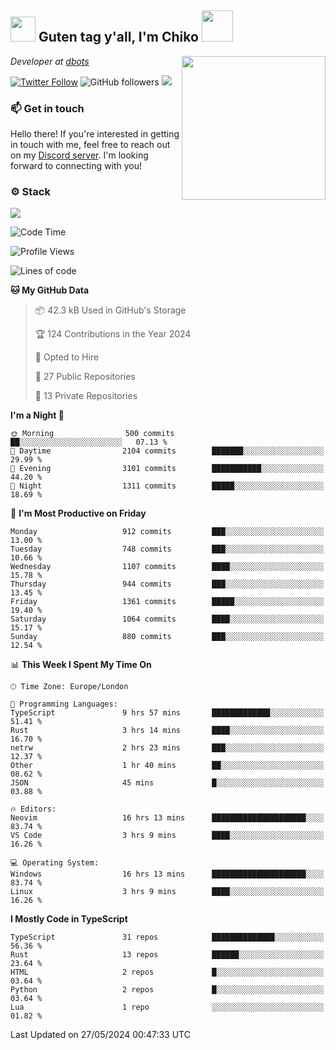 <h2><img src="https://cdn.discordapp.com/emojis/1100181376730402906.gif?quality=lossless" width="40"> Guten tag y'all, I'm Chiko <img src="https://a.ppy.sh/15907233" width="50"></h2>
<a href="https://cataas.com"><img align='right' src="https://cataas.com/cat" width="230"></a>
<p><em>Developer at <a href="https://github.com/dbotsfun">dbots</a></em></p>

[![Twitter Follow](https://img.shields.io/twitter/follow/chikoxq?label=Follow)](https://twitter.com/intent/follow?screen_name=chikoxq)
![GitHub followers](https://img.shields.io/github/followers/chikof?label=Follow&style=social)
![](https://komarev.com/ghpvc/?username=chikof&color=blue)

### 📫 Get in touch
Hello there! If you're interested in getting in touch with me, feel free to reach out on my [Discord server](https://discord.gg/sejc7TnX6N). I'm looking forward to connecting with you!

### ⚙️ Stack
[![](https://skillicons.dev/icons?i=git,kubernetes,docker,js,ts,cloudflare,css,deno,express,graphql,html,mongodb,nestjs,py,react,apollo,bash,java,lua,nextjs,netlify,nodejs,ps,powershell,rust,neovim,tauri,sentry,postgres,tailwind,prisma,actix,workers)](https://skillicons.dev)

<!--START_SECTION:waka-->
![Code Time](http://img.shields.io/badge/Code%20Time-1%2C733%20hrs%2036%20mins-blue)

![Profile Views](http://img.shields.io/badge/Profile%20Views-8-blue)

![Lines of code](https://img.shields.io/badge/From%20Hello%20World%20I%27ve%20Written-6.5%20million%20lines%20of%20code-blue)

**🐱 My GitHub Data** 

> 📦 42.3 kB Used in GitHub's Storage 
 > 
> 🏆 124 Contributions in the Year 2024
 > 
> 💼 Opted to Hire
 > 
> 📜 27 Public Repositories 
 > 
> 🔑 13 Private Repositories 
 > 
**I'm a Night 🦉** 

```text
🌞 Morning                500 commits         ██░░░░░░░░░░░░░░░░░░░░░░░   07.13 % 
🌆 Daytime                2104 commits        ███████░░░░░░░░░░░░░░░░░░   29.99 % 
🌃 Evening                3101 commits        ███████████░░░░░░░░░░░░░░   44.20 % 
🌙 Night                  1311 commits        █████░░░░░░░░░░░░░░░░░░░░   18.69 % 
```
📅 **I'm Most Productive on Friday** 

```text
Monday                   912 commits         ███░░░░░░░░░░░░░░░░░░░░░░   13.00 % 
Tuesday                  748 commits         ███░░░░░░░░░░░░░░░░░░░░░░   10.66 % 
Wednesday                1107 commits        ████░░░░░░░░░░░░░░░░░░░░░   15.78 % 
Thursday                 944 commits         ███░░░░░░░░░░░░░░░░░░░░░░   13.45 % 
Friday                   1361 commits        █████░░░░░░░░░░░░░░░░░░░░   19.40 % 
Saturday                 1064 commits        ████░░░░░░░░░░░░░░░░░░░░░   15.17 % 
Sunday                   880 commits         ███░░░░░░░░░░░░░░░░░░░░░░   12.54 % 
```


📊 **This Week I Spent My Time On** 

```text
🕑︎ Time Zone: Europe/London

💬 Programming Languages: 
TypeScript               9 hrs 57 mins       █████████████░░░░░░░░░░░░   51.41 % 
Rust                     3 hrs 14 mins       ████░░░░░░░░░░░░░░░░░░░░░   16.70 % 
netrw                    2 hrs 23 mins       ███░░░░░░░░░░░░░░░░░░░░░░   12.37 % 
Other                    1 hr 40 mins        ██░░░░░░░░░░░░░░░░░░░░░░░   08.62 % 
JSON                     45 mins             █░░░░░░░░░░░░░░░░░░░░░░░░   03.88 % 

🔥 Editors: 
Neovim                   16 hrs 13 mins      █████████████████████░░░░   83.74 % 
VS Code                  3 hrs 9 mins        ████░░░░░░░░░░░░░░░░░░░░░   16.26 % 

💻 Operating System: 
Windows                  16 hrs 13 mins      █████████████████████░░░░   83.74 % 
Linux                    3 hrs 9 mins        ████░░░░░░░░░░░░░░░░░░░░░   16.26 % 
```

**I Mostly Code in TypeScript** 

```text
TypeScript               31 repos            ██████████████░░░░░░░░░░░   56.36 % 
Rust                     13 repos            ██████░░░░░░░░░░░░░░░░░░░   23.64 % 
HTML                     2 repos             █░░░░░░░░░░░░░░░░░░░░░░░░   03.64 % 
Python                   2 repos             █░░░░░░░░░░░░░░░░░░░░░░░░   03.64 % 
Lua                      1 repo              ░░░░░░░░░░░░░░░░░░░░░░░░░   01.82 % 
```




 Last Updated on 27/05/2024 00:47:33 UTC
<!--END_SECTION:waka-->


<!--
<p align="center">
     <a href="https://discord.gg/HhybNhchcC"><img src="https://invidget.switchblade.xyz/sejc7TnX6N" align="center" ><a>
</p> 
-->
